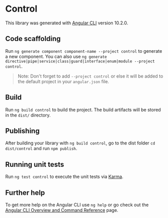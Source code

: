 # Control

This library was generated with [Angular CLI](https://github.com/angular/angular-cli) version 10.2.0.

## Code scaffolding

Run `ng generate component component-name --project control` to generate a new component. You can also use `ng generate directive|pipe|service|class|guard|interface|enum|module --project control`.

> Note: Don't forget to add `--project control` or else it will be added to the default project in your `angular.json` file.

## Build

Run `ng build control` to build the project. The build artifacts will be stored in the `dist/` directory.

## Publishing

After building your library with `ng build control`, go to the dist folder `cd dist/control` and run `npm publish`.

## Running unit tests

Run `ng test control` to execute the unit tests via [Karma](https://karma-runner.github.io).

## Further help

To get more help on the Angular CLI use `ng help` or go check out the [Angular CLI Overview and Command Reference](https://angular.io/cli) page.
